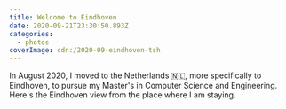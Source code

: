 ```yaml
---
title: Welcome to Eindhoven
date: 2020-09-21T23:30:50.893Z
categories:
  - photos
coverImage: cdn:/2020-09-eindhoven-tsh
---
```


In August 2020, I moved to the Netherlands 🇳🇱, more specifically to Eindhoven, to pursue my Master's in Computer Science and Engineering. Here's the Eindhoven view from the place where I am staying.
